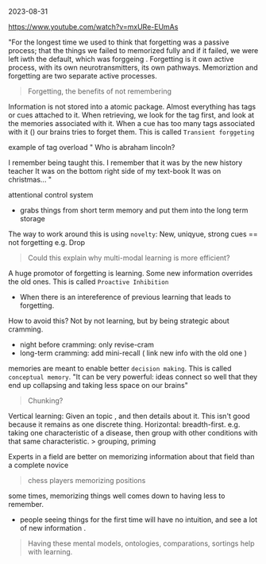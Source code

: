 2023-08-31

<https://www.youtube.com/watch?v=mxURe-EUmAs>

"For the longest time we used to think that forgetting was a passive process;
that the things we failed to memorized fully and if it failed, we were left
iwth the default, which was forggeing .
Forgetting is it own active process, with its own neurotransmitters, its own
pathways. Memoriztion and forgetting are two separate active processes.

> Forgetting, the benefits of not remembering

Information is not stored into a atomic package. Almost everything has tags or
cues attached to it. When retrieving, we look for the tag first, and look at the memories associated with it.
When a cue has too many tags associated with it () our brains tries to forget them. This is called
`Transient forggeting`

example of tag overload
"
Who is abraham lincoln?

I remember being taught this.
I remember that it was by the new history teacher
It was on the bottom right side of my text-book
It was on christmas...
"

attentional control system

- grabs things from short term memory and put them into the long term storage

The way to work around this is using `novelty`: New, uniqyue, strong cues == not forgetting
e.g. Drop

> Could this explain why multi-modal learning is more efficient?

A huge promotor of forgetting is learning.
Some new information overrides the old ones.
This is called `Proactive Inhibition`

- When there is an intereference of previous learning that leads to forgetting.

How to avoid this? Not by not learning, but by being strategic about cramming.

- night before cramming: only revise-cram
- long-term cramming: add mini-recall ( link new info with the old one )

memories are meant to enable better `decision making`.
This is called `conceptual memory`.
"It can be very powerful:  ideas connect so well that they end up collapsing and taking less space on our brains"

> Chunking?

Vertical learning:
Given an topic , and then details about it. This isn't good because it remains as one discrete thing.
Horizontal:
breadth-first. e.g. taking one characteristic of a disease, then group with other conditions with that same characteristic.
\> grouping, priming

Experts in a field are better on memorizing information about that field than a complete novice

> chess players memorizing positions

some times, memorizing things well comes down to having less to remember.

- people seeing things for the first time will have no intuition, and see a lot of new information .

> Having these mental models, ontologies, comparations, sortings help with learning.

